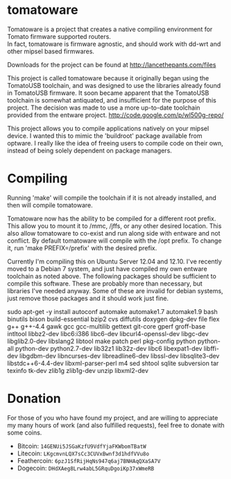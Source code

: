tomatoware
==========

Tomatoware is a project that creates a native compiling environment for Tomato firmware supported routers.  
In fact, tomatoware is firmware agnostic, and should work with dd-wrt and other mipsel based firmwares.

Downloads for the project can be found at http://lancethepants.com/files

This project is called tomatoware because it originally began using the TomatoUSB toolchain, and was designed to use the libraries already found in TomatoUSB firmware.
It soon became apparent that the TomatoUSB toolchain is somewhat antiquated, and insufficient for the purpose of this project.
The decision was made to use a more up-to-date toolchain provided from the entware project. http://code.google.com/p/wl500g-repo/

This project allows you to compile applications natively on your mipsel device.
I wanted this to mimic the 'buildroot' package available from optware.
I really like the idea of freeing users to compile code on their own, instead of being solely dependent on package managers.

Compiling
==========

Running 'make' will compile the toolchain if it is not already installed, and then will compile tomatoware.

Tomatoware now has the ability to be compiled for a different root prefix. This allow you to mount it to /mmc, /jffs, or any other desired location. This also allow tomatoware to co-exist and run along side with entware and not conflict.  By default tomatoware will compile with the /opt prefix.  To change it, run 'make PREFIX=/prefix' with the desired prefix.

Currently I'm compiling this on Ubuntu Server 12.04 and 12.10. I've recently moved to a Debian 7 system, and just have compiled my own entware toolchain as noted above.
The following packages should be sufficient to compile this software.  These are probably more than necessary, but libraries I've needed anyway. Some of these are invalid for debian systems, just remove those packages and it should work just fine.

sudo apt-get -y install autoconf automake automake1.7 automake1.9 bash binutils bison build-essential bzip2 cvs diffutils doxygen dpkg-dev file flex g++ g++-4.4 gawk gcc gcc-multilib gettext git-core gperf groff-base intltool libbz2-dev libc6:i386 libc6-dev libcurl4-openssl-dev libgc-dev libglib2.0-dev libslang2 libtool make patch perl pkg-config python python-all python-dev python2.7-dev lib32z1 lib32z-dev libc6 libexpat1-dev libffi-dev libgdbm-dev libncurses-dev  libreadline6-dev libssl-dev libsqlite3-dev libstdc++6-4.4-dev libxml-parser-perl m4 sed shtool sqlite subversion tar texinfo tk-dev zlib1g zlib1g-dev unzip libxml2-dev

Donation
==========

For those of you who have found my project, and are willing to appreciate my many hours of work (and also fulfilled requests), feel free to donate with some coins.

* Bitcoin: `14GENUi5JSGaKzfU9VdfYjaFKWbomTBatW`
* Litecoin: `LKgcmvnLQX7sCc3CUVxBwnf3d1hdfVVu8o`
* Feathercoin: `6pzJ1SfRijHqNs947q6aj7BNHAqQXaSA7V`
* Dogecoin: `DHdXAeg8Lrw4abL5GRquDgoiKp37xWmeRB`
